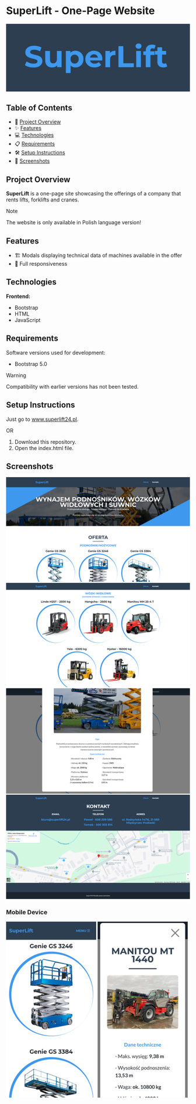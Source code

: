 # SuperLift - One-Page Website

<div align="center">
  <img src="./ss/logo.png"/>
</div>

## Table of Contents
- 🚀 [Project Overview](#project-overview)
- ✨ [Features](#features)
- 💻 [Technologies](#technologies)
- 📋 [Requirements](#requirements)
- 🛠️ [Setup Instructions](#setup-instructions)
- 📸 [Screenshots](#screenshots)

## Project Overview

**SuperLift** is a one-page site showcasing the offerings of a company that rents lifts, forklifts and cranes.
> [!NOTE]  
> The website is only available in Polish language version!

## Features

- 🏗️ Modals displaying technical data of machines available in the offer
- 📱 Full responsiveness

## Technologies

**Frontend:**
- Bootstrap
- HTML
- JavaScript

## Requirements
Software versions used for development:
- Bootstrap 5.0
> [!WARNING]  
> Compatibility with earlier versions has not been tested.

## Setup Instructions

Just go to www.superlift24.pl.

OR

1. Download this repository.
2. Open the index.html file.

## Screenshots

<div align="center">
  <img src="./ss/ss1.png"/>
  <img src="./ss/ss2.png"/>
  <img src="./ss/ss3.png"/>
  <img src="./ss/ss4.png"/>
</div>

### Mobile Device

<img src="./ss/ss5.jpg" width="49%"/> <img src="./ss/ss6.jpg" width="49%"/>
